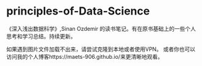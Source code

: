 # principles-of-Data-Science
《深入浅出数据科学》,Sinan Ozdemir 的读书笔记。有在原书基础上的一些个人思考和学习总结。持续更新。

如果遇到图片文件加载不出来，请尝试克隆到本地或者使用VPN。
或者你也可以访问我的个人博客https://maets-906.github.io/来更清晰地观看。
